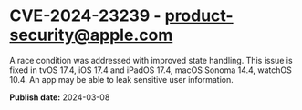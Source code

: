 # CVE-2024-23239 - product-security@apple.com

A race condition was addressed with improved state handling. This issue is fixed in tvOS 17.4, iOS 17.4 and iPadOS 17.4, macOS Sonoma 14.4, watchOS 10.4. An app may be able to leak sensitive user information.

**Publish date:** 2024-03-08
